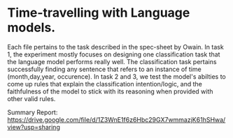 # Time-travelling with Language models.

Each file pertains to the task described in the spec-sheet by Owain. 
In task 1, the experiment mostly focuses on designing one classification task that the language model performs really well. The classification task pertains successfully finding any sentence that refers to an instance of time (month,day,year, occurence).
In task 2 and 3, we test the model's abilties to come up rules that explain the classification intention/logic, and the faithfulness of the model to stick with its reasoning when provided with other valid rules. 

Summary Report: https://drive.google.com/file/d/1Z3WnE1f6z6Hbc29GX7wmmazjK61hSHwa/view?usp=sharing
